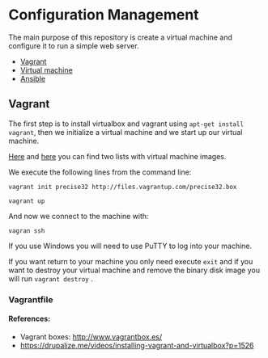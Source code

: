 # Configuration Management

The main purpose of this repository is create a virtual machine and configure it to run a simple web server.

- [Vagrant]()
- [Virtual machine]()
- [Ansible]()


## Vagrant

The first step is to install virtualbox and vagrant using ```apt-get install vagrant```, then we initialize a virtual machine and we start up our virtual machine.

[Here](https://atlas.hashicorp.com/boxes/search) and [here](http://www.vagrantbox.es/) you can find two lists with virtual machine images.

We execute the following lines from the command line:

```vagrant init precise32 http://files.vagrantup.com/precise32.box```

```vagrant up```

And now we connect to the machine with:

```vagran ssh```

If you use Windows you will need to use PuTTY to log into your machine.

If you want return to your machine you only need execute ```exit``` and if you want to destroy your virtual machine and remove the binary disk image you will run ```vagrant destroy``` . 


### Vagrantfile

#### References:

- Vagrant boxes: http://www.vagrantbox.es/
- https://drupalize.me/videos/installing-vagrant-and-virtualbox?p=1526



